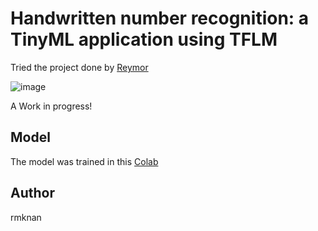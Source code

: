 # Handwritten number recognition: a TinyML application using TFLM

Tried the project done by [Reymor](https://github.com/reymor/stm32f429-tflite-micro-mnist
)

![image](https://github.com/rmknan/Number-Recognition-using-TinyML-on-STMF429/assets/68270003/31da2d08-28e4-45c4-8aa3-2ce58f9036ab)



A Work in progress!

## Model

The model was trained in this [Colab](https://colab.research.google.com/drive/1VplKYj2p9_9LHHPtLSMRfFzcTP--8NoM?usp=sharing)

## Author

rmknan

